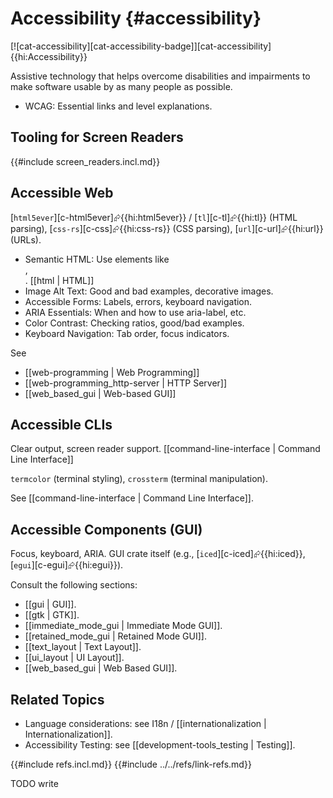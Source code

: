 # Accessibility {#accessibility}

[![cat-accessibility][cat-accessibility-badge]][cat-accessibility]{{hi:Accessibility}}

Assistive technology that helps overcome disabilities and impairments to make software usable by as many people as possible.

- WCAG: Essential links and level explanations.

## Tooling for Screen Readers

{{#include screen_readers.incl.md}}

## Accessible Web

[`html5ever`][c-html5ever]⮳{{hi:html5ever}} / [`tl`][c-tl]⮳{{hi:tl}} (HTML parsing), [`css-rs`][c-css]⮳{{hi:css-rs}} (CSS parsing), [`url`][c-url]⮳{{hi:url}} (URLs).

- Semantic HTML: Use elements like <article>, <nav>. [[html | HTML]]
- Image Alt Text: Good and bad examples, decorative images.
- Accessible Forms: Labels, errors, keyboard navigation.
- ARIA Essentials: When and how to use aria-label, etc.
- Color Contrast: Checking ratios, good/bad examples.
- Keyboard Navigation: Tab order, focus indicators.

See

- [[web-programming | Web Programming]]
- [[web-programming_http-server | HTTP Server]]
- [[web_based_gui | Web-based GUI]]

## Accessible CLIs

Clear output, screen reader support. [[command-line-interface | Command Line Interface]]

`termcolor` (terminal styling), `crossterm` (terminal manipulation).

See [[command-line-interface | Command Line Interface]].

## Accessible Components (GUI)

Focus, keyboard, ARIA.
GUI crate itself (e.g., [`iced`][c-iced]⮳{{hi:iced}}, [`egui`][c-egui]⮳{{hi:egui}}).

Consult the following sections:

- [[gui | GUI]].
- [[gtk | GTK]].
- [[immediate_mode_gui | Immediate Mode GUI]].
- [[retained_mode_gui | Retained Mode GUI]].
- [[text_layout | Text Layout]].
- [[ui_layout | UI Layout]].
- [[web_based_gui | Web Based GUI]].

## Related Topics

- Language considerations: see I18n / [[internationalization | Internationalization]].
- Accessibility Testing: see [[development-tools_testing | Testing]].

{{#include refs.incl.md}}
{{#include ../../refs/link-refs.md}}

<div class="hidden">
TODO write
</div>
